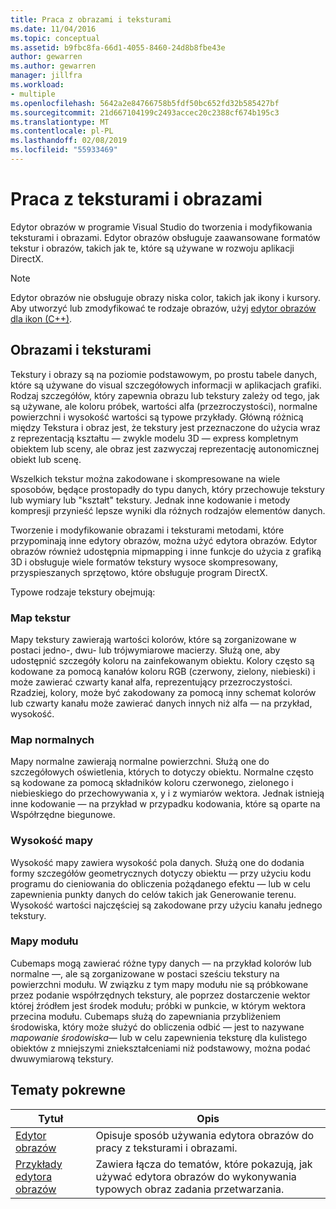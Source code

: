```yaml
---
title: Praca z obrazami i teksturami
ms.date: 11/04/2016
ms.topic: conceptual
ms.assetid: b9fbc8fa-66d1-4055-8460-24d8b8fbe43e
author: gewarren
ms.author: gewarren
manager: jillfra
ms.workload:
- multiple
ms.openlocfilehash: 5642a2e84766758b5fdf50bc652fd32b585427bf
ms.sourcegitcommit: 21d667104199c2493accec20c2388cf674b195c3
ms.translationtype: MT
ms.contentlocale: pl-PL
ms.lasthandoff: 02/08/2019
ms.locfileid: "55933469"
---
```

# <a name="work-with-textures-and-images"></a>Praca z teksturami i obrazami

Edytor obrazów w programie Visual Studio do tworzenia i modyfikowania teksturami i obrazami. Edytor obrazów obsługuje zaawansowane formatów tekstur i obrazów, takich jak te, które są używane w rozwoju aplikacji DirectX.

> [!NOTE]
> Edytor obrazów nie obsługuje obrazy niska color, takich jak ikony i kursory. Aby utworzyć lub zmodyfikować te rodzaje obrazów, użyj [edytor obrazów dla ikon (C++)](/cpp/windows/image-editor-for-icons).

## <a name="textures-and-images"></a>Obrazami i teksturami

Tekstury i obrazy są na poziomie podstawowym, po prostu tabele danych, które są używane do visual szczegółowych informacji w aplikacjach grafiki. Rodzaj szczegółów, który zapewnia obrazu lub tekstury zależy od tego, jak są używane, ale koloru próbek, wartości alfa (przezroczystości), normalne powierzchni i wysokość wartości są typowe przykłady. Główną różnicą między Tekstura i obraz jest, że tekstury jest przeznaczone do użycia wraz z reprezentacją kształtu — zwykle modelu 3D — express kompletnym obiektem lub sceny, ale obraz jest zazwyczaj reprezentację autonomicznej obiekt lub scenę.

Wszelkich tekstur można zakodowane i skompresowane na wiele sposobów, będące prostopadły do typu danych, który przechowuje tekstury lub wymiary lub "kształt" tekstury. Jednak inne kodowanie i metody kompresji przynieść lepsze wyniki dla różnych rodzajów elementów danych.

Tworzenie i modyfikowanie obrazami i teksturami metodami, które przypominają inne edytory obrazów, można użyć edytora obrazów. Edytor obrazów również udostępnia mipmapping i inne funkcje do użycia z grafiką 3D i obsługuje wiele formatów tekstury wysoce skompresowany, przyspieszanych sprzętowo, które obsługuje program DirectX.

Typowe rodzaje tekstury obejmują:

### <a name="texture-maps"></a>Map tekstur

Mapy tekstury zawierają wartości kolorów, które są zorganizowane w postaci jedno-, dwu- lub trójwymiarowe macierzy. Służą one, aby udostępnić szczegóły koloru na zainfekowanym obiektu. Kolory często są kodowane za pomocą kanałów koloru RGB (czerwony, zielony, niebieski) i może zawierać czwarty kanał alfa, reprezentujący przezroczystości. Rzadziej, kolory, może być zakodowany za pomocą inny schemat kolorów lub czwarty kanału może zawierać danych innych niż alfa — na przykład, wysokość.

### <a name="normal-maps"></a>Map normalnych

Mapy normalne zawierają normalne powierzchni. Służą one do szczegółowych oświetlenia, których to dotyczy obiektu. Normalne często są kodowane za pomocą składników koloru czerwonego, zielonego i niebieskiego do przechowywania x, y i z wymiarów wektora. Jednak istnieją inne kodowanie — na przykład w przypadku kodowania, które są oparte na Współrzędne biegunowe.

### <a name="height-maps"></a>Wysokość mapy

Wysokość mapy zawiera wysokość pola danych. Służą one do dodania formy szczegółów geometrycznych dotyczy obiektu — przy użyciu kodu programu do cieniowania do obliczenia pożądanego efektu — lub w celu zapewnienia punkty danych do celów takich jak Generowanie terenu. Wysokość wartości najczęściej są zakodowane przy użyciu kanału jednego tekstury.

### <a name="cube-maps"></a>Mapy modułu

Cubemaps mogą zawierać różne typy danych — na przykład kolorów lub normalne —, ale są zorganizowane w postaci sześciu tekstury na powierzchni modułu. W związku z tym mapy modułu nie są próbkowane przez podanie współrzędnych tekstury, ale poprzez dostarczenie wektor której źródłem jest środek modułu; próbki w punkcie, w którym wektora przecina modułu. Cubemaps służą do zapewniania przybliżeniem środowiska, który może służyć do obliczenia odbić — jest to nazywane *mapowanie środowiska*— lub w celu zapewnienia teksturę dla kulistego obiektów z mniejszymi zniekształceniami niż podstawowy, można podać dwuwymiarową tekstury.

## <a name="related-topics"></a>Tematy pokrewne

|Tytuł|Opis|
|-----------|-----------------|
|[Edytor obrazów](../designers/image-editor.md)|Opisuje sposób używania edytora obrazów do pracy z teksturami i obrazami.|
|[Przykłady edytora obrazów](../designers/image-editor-examples.md)|Zawiera łącza do tematów, które pokazują, jak używać edytora obrazów do wykonywania typowych obraz zadania przetwarzania.|